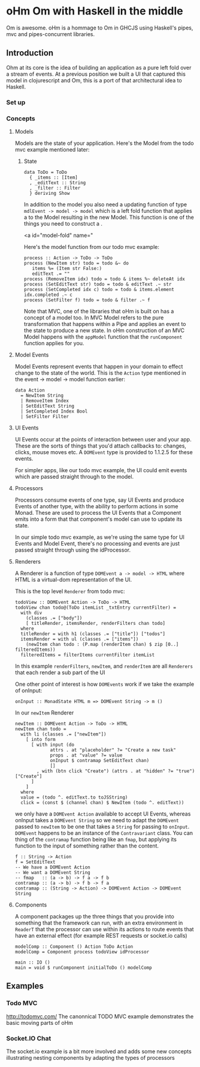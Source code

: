 
# oHm Om with Haskell in the middle

Om is awesome. oHm is a hommage to Om in GHCJS using Haskell's pipes,
mvc and pipes-concurrent libraries.

## Introduction

Ohm at its core is the idea of building an application as a pure left
fold over a stream of events. At a previous position we built a UI
that captured this model in clojurescript and Om, this is a port of
that architectural idea to Haskell.

### Set up

### Concepts

1.  Models

    Models are the state of your application. Here's the Model from the
    todo mvc example mentioned later:
    
    1.  State
    
            data ToDo = ToDo
              { _items :: [Item]
              , _editText :: String
              , _filter :: Filter
              } deriving Show
        
        In addition to the model you also need a updating function of type
        `mdlEvent -> model -> model` which is a left fold function that
        applies a to the Model resulting in the new Model. This
        function is one of the things you need to construct a .
        
        <a id="model-fold" name="
    
        Here's the model function from our todo mvc example:
        
            process :: Action -> ToDo -> ToDo
            process (NewItem str) todo = todo &~ do
               items %= (Item str False:)
               editText .= ""
            process (RemoveItem idx) todo = todo & items %~ deleteAt idx
            process (SetEditText str) todo = todo & editText .~ str
            process (SetCompleted idx c) todo = todo & items.element idx.completed .~ c
            process (SetFilter f) todo = todo & filter .~ f
        
        Note that MVC, one of the libraries that oHm is built on has a concept
        of a model too. In MVC Model refers to the pure transformation that
        happens within a Pipe and applies an event to the state to produce a
        new state. In oHm construction of an MVC Model happens with the
        `appModel` function that the `runComponent` function applies for you.

2.  Model Events

    Model Events represent events that happen in your domain to effect
    change to the state of the world. This is the `Action` type mentioned
    in the event -> model -> model function earlier:
    
        
        data Action
          = NewItem String
          | RemoveItem Index
          | SetEditText String
          | SetCompleted Index Bool
          | SetFilter Filter

3.  UI Events

    UI Events occur at the points of interaction between user and your
    app. These are the sorts of things that you'd attach callbacks to:
    changes, clicks, mouse moves etc. A `DOMEvent` type is provided to
    1.1.2.5 for these events.
    
    For simpler apps, like our todo mvc example, the UI could emit events
    which are passed straight through to the model.

4.  Processors

    Processors consume events of one type, say UI Events and produce
    Events of another type, with the ability to perform actions in some
    Monad. These are used to process the UI Events that a Component emits
    into a form that that component's model can use to update its state.
    
    In our simple todo mvc example, as we're using the same type for UI
    Events and Model Event, there's no processing and events are just
    passed straight through using the idProcessor.

5.  Renderers

    A Renderer is a function of type `DOMEvent a -> model -> HTML` where
    HTML is a virtual-dom representation of the UI.
    
    This is the top level `Renderer` from  todo mvc:
    
        
        todoView :: DOMEvent Action -> ToDo -> HTML
        todoView chan todo@(ToDo itemList _txtEntry currentFilter) =
          with div
            (classes .= ["body"])
            [ titleRender, itemsRender, renderFilters chan todo]
          where
          titleRender = with h1 (classes .= ["title"]) ["todos"]
          itemsRender = with ul (classes .= ["items"])
            (newItem chan todo : (P.map (renderItem chan) $ zip [0..] filteredItems))
          filteredItems = filterItems currentFilter itemList
    
    In this example `renderFilters`, `newItem`, and `renderItem` are all
    `Renderers` that each render a sub part of the UI
    
    One other point of interest is how `DOMEvents` work if we take the
    example of onInput:
    
        onInput :: MonadState HTML m => DOMEvent String -> m ()
    
    In our `newItem` Renderer
    
        newItem :: DOMEvent Action -> ToDo -> HTML  
        newItem chan todo =
          with li (classes .= ["newItem"])
            [ into form
              [ with input (do
                     attrs . at "placeholder" ?= "Create a new task"
                     props . at "value" ?= value
                     onInput $ contramap SetEditText chan)
                     []
                , with (btn click "Create") (attrs . at "hidden" ?= "true") ["Create"]
              ]
            ]
          where
          value = (todo ^. editText.to toJSString)
          click = (const $ (channel chan) $ NewItem (todo ^. editText))
    
    we only have a `DOMEvent Action` available to accept UI Events,
    whereas onInput takes a `DOMEvent String` so we need to adapt the
    `DOMEvent` passed to `newItem` to be one that takes a `String` for
    passing to `onInput`. `DOMEvent` happens to be an instance of the
    `Contravariant` class. You can thing of the `contramap` function being
    like an `fmap`, but applying its function to the input of something
    rather than the content.
    
        f :: String -> Action
        f = SetEditText
        -- We have a DOMEvent Action
        -- We want a DOMEvent String
        -- fmap   :: (a -> b) -> f a -> f b 
        contramap :: (a -> b) -> f b -> f a
        contramap :: (String -> Action) -> DOMEvent Action -> DOMEvent String

6.  Components

    A component packages up the three things that you provide into
    something that the framework can run, with an extra environment in
    `ReaderT` that the processor can use within its actions to route
    events that have an external effect (for example REST requests or
    socket.io calls)
    
        
        modelComp :: Component () Action ToDo Action
        modelComp = Component process todoView idProcessor
        
        main :: IO ()
        main = void $ runComponent initialToDo () modelComp

## Examples

### Todo MVC

<http://todomvc.com/>
The canonnical TODO MVC example demonstrates the basic moving parts of
oHm

### Socket.IO Chat

The socket.io example is a bit more involved and adds some new
concepts illustrating nesting components by adapting the types of processors
